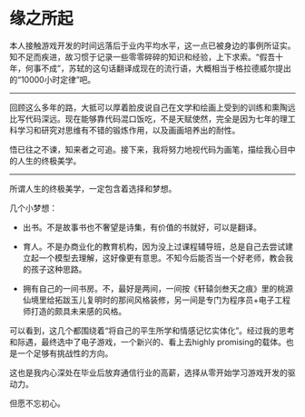 # 缘之所起

本人接触游戏开发的时间远落后于业内平均水平，这一点已被身边的事例所证实。知不足而疾进，故习惯于记录一些零零碎碎的知识和经验，上下求索。“假吾十年，何事不成”，苏轼的这句话翻译成现在的流行语，大概相当于格拉德威尔提出的“10000小时定律”吧。

---

回顾这么多年的路，大抵可以厚着脸皮说自己在文学和绘画上受到的训练和熏陶远比写代码深远。现在能够靠代码混口饭吃，不是天赋使然，完全是因为七年的理工科学习和研究对思维有不错的锻炼作用，以及画画培养出的耐性。

悟已往之不谏，知来者之可追。接下来，我将努力地视代码为画笔，描绘我心目中的人生的终极美学。

---

所谓人生的终极美学，一定包含着选择和梦想。

几个小梦想：

* 出书。不是故事书也不奢望是诗集，有价值的书就好，可以是翻译。

* 育人。不是办商业化的教育机构，因为没上过课程辅导班，总是自己去尝试建立起一个模型去理解，这好像更有意思。不知今后能否当一个好老师，教会我的孩子这种思路。

* 拥有自己的一间书房。不，最好是两间，一间按《轩辕剑叁天之痕》里的桃源仙境里给拓跋玉儿复明时的那间风格装修，另一间是专门为程序员+电子工程师打造的颇具未来感的风格。

可以看到，这几个都围绕着“将自己的平生所学和情感记忆实体化”。经过我的思考和际遇，最终选中了电子游戏，一个新兴的、看上去highly promising的载体。也是一个足够有挑战性的方向。

这也是我内心深处在毕业后放弃通信行业的高薪，选择从零开始学习游戏开发的驱动力。

但愿不忘初心。



